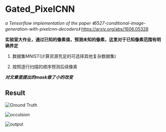 # Gated_PixelCNN
*a Tensorflow implementation of the paper 《6527-conditional-image-generation-with-pixelcnn-decoders》*
https://arxiv.org/abs/1606.05328


**实验室大作业，通过已知的像素值，预测未知的像素，这里对于已知像素范围有明确界定**

1. 数据集MNIST(计算资源充足的可选择其他复杂数据集)

2. 按照逐行扫描的顺序预测后续像素

***对文章里提出的mask做了小的改变***

## Result
![Ground Truth](https://github.com/SJHNJU/Gated_PixelCNN/tree/master/fig/1.png)

![occulsion](https://github.com/SJHNJU/Gated_PixelCNN/tree/master/fig/2.png)

![output](https://github.com/SJHNJU/Gated_PixelCNN/tree/master/fig/3.png)
